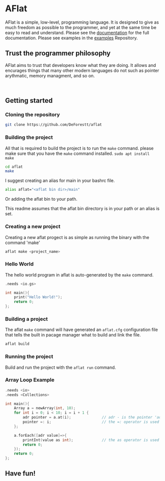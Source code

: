 # AFlat
AFlat is a simple, low-level, programming language.  It is designed to give as much freedom as possible to the programmer, and yet at the same time be easy to read and understand. Please see the [documentation](Docs.md) for the full documentation.  Please see examples in the [examples](https://github.com/DeForestt/aflat-chess.git) Repository.
<br>

## Trust the programmer philosophy
AFlat aims to trust that developers know what they are doing.  It allows and encurages things that many other modern languages do not such as pointer arythmatic, memory managment, and so on.

<br>

## Getting started

### Cloning the repository
```bash
git clone https://github.com/DeForestt/aflat
```

### Building the project
All that is required to build the project is to run the `make` command.
please make sure that you have the `make` command installed. `sudo apt install make`
```bash
cd aflat
make
```
I suggest creating an alias for main in your bashrc file.
```bash
alias aflat="<aflat bin dir>/main"
```
Or adding the aflat bin to your path.

This readme assumes that the aflat bin directory is in your path or an alias is set.

### Creating a new project
Creating a new aflat progect is as simple as running the binary with the command 'make'
```bash
aflat make <project_name>
```

### Hello World
The hello world program in aflat is auto-generated by the `make` command.
```c
.needs <io.gs>

int main(){
    print("Hello World!");
    return 0;
};
```

### Building a project
The aflat `make` command will have generated an `aflat.cfg` configuration file that tells the built in pacage manager what to build and link the file.
```bash
aflat build
```

### Running the project
Build and run the project with the `aflat run` command.

### Array Loop Example
```c
.needs <io>
.needs <Collections>

int main(){
    Array a = newArray(int, 10);
    for int i = 0; i < 10; i = i + 1 {
        adr pointer = a.at(i);              // adr - is the pointer 'address' key word
        pointer =: i;                       // the =: operator is used to load a value to a pointer
    };

    a.forEach([adr value]=>{
        printInt(value as int);             // the as operator is used to assume the type of a pointer
        return 0;
    });
    return 0;
};
```

## Have fun!